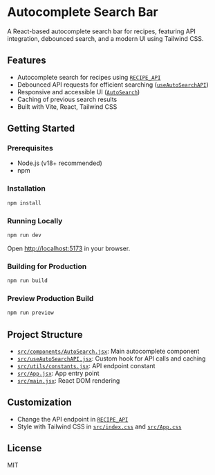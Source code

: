 # Autocomplete Search Bar

A React-based autocomplete search bar for recipes, featuring API integration, debounced search, and a modern UI using Tailwind CSS.

## Features

- Autocomplete search for recipes using [`RECIPE_API`](src/utils/constants.jsx)
- Debounced API requests for efficient searching ([`useAutoSearchAPI`](src/useAutoSearchAPI.jsx))
- Responsive and accessible UI ([`AutoSearch`](src/components/AutoSearch.jsx))
- Caching of previous search results
- Built with Vite, React, Tailwind CSS

## Getting Started

### Prerequisites

- Node.js (v18+ recommended)
- npm

### Installation

```sh
npm install
```

### Running Locally

```sh
npm run dev
```

Open [http://localhost:5173](http://localhost:5173) in your browser.

### Building for Production

```sh
npm run build
```

### Preview Production Build

```sh
npm run preview
```

## Project Structure

- [`src/components/AutoSearch.jsx`](src/components/AutoSearch.jsx): Main autocomplete component
- [`src/useAutoSearchAPI.jsx`](src/useAutoSearchAPI.jsx): Custom hook for API calls and caching
- [`src/utils/constants.jsx`](src/utils/constants.jsx): API endpoint constant
- [`src/App.jsx`](src/App.jsx): App entry point
- [`src/main.jsx`](src/main.jsx): React DOM rendering

## Customization

- Change the API endpoint in [`RECIPE_API`](src/utils/constants.jsx)
- Style with Tailwind CSS in [`src/index.css`](src/index.css) and [`src/App.css`](src/App.css)

## License

MIT
